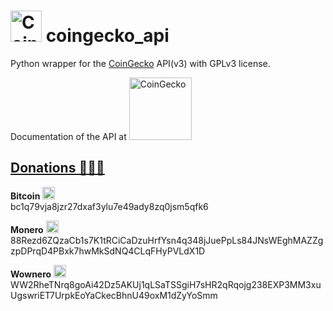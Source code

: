 # <img src="https://github.com/Ran-n/media/blob/main/empresas/coing_gecko_01.svg" width="50" alt="CoinGecko" title="CoinGecko"> coingecko\_api



Python wrapper for the [CoinGecko](https://www.coingecko.com/en) API(v3) with GPLv3 license.

Documentation of the API at [<img src="https://github.com/Ran-n/media/blob/main/empresas/coing_gecko_03.svg" width="100" alt="CoinGecko" title="CoinGecko">](https://www.coingecko.com/en/api/documentation?)

## [Donations 🙇🙇‍♀](https://github.com/Ran-n/doc/blob/main/doaz%C3%B3ns.md)

**Bitcoin** <img src="https://raw.githubusercontent.com/Ran-n/svgs/main/divisas/bitcoin/bitcoin_0.svg" width="20" alt="bitcoin logo" title="Bitcoin">  
bc1q79vja8jzr27dxaf3ylu7e49ady8zq0jsm5qfk6

**Monero** <img src="https://raw.githubusercontent.com/Ran-n/svgs/main/divisas/monero/monero_0.svg" width="20" alt="monero logo" title="Monero">  
88Rezd6ZQzaCb1s7K1tRCiCaDzuHrfYsn4q348jJuePpLs84JNsWEghMAZZgzpDPrqD4PBxk7hwMkSdNQ4CLqFHyPVLdX1D

**Wownero** <img src="https://raw.githubusercontent.com/Ran-n/svgs/main/divisas/wownero/wownero_0.svg" width="20" alt="wownero logo" title="Wownero">  
WW2RheTNrq8goAi42Dz5AKUj1qLSaTSSgiH7sHR2qRqojg238EXP3MM3xuUgswriET7UrpkEoYaCkecBhnU49oxM1dZyYoSmm
